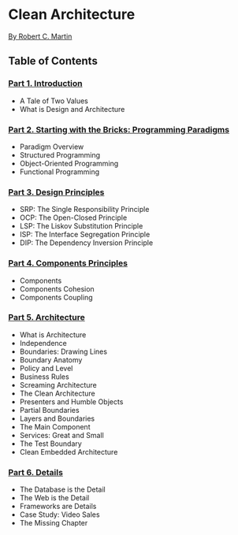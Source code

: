 # Clean Architecture 
[By Robert C. Martin](https://www.amazon.com/Clean-Architecture-Craftsmans-Software-Structure/dp/B08X8H5G2J/ref=sr_1_2?keywords=robert+c+martin&qid=1649330752&s=books&sprefix=Robert+c+ma%2Cstripbooks%2C235&sr=1-2)

## Table of Contents

### [Part 1. Introduction](./p1-introduction.md)
- A Tale of Two Values
- What is Design and Architecture

### [Part 2. Starting with the Bricks: Programming Paradigms](./p2-programming-paradigms.md)
- Paradigm Overview
- Structured Programming
- Object-Oriented Programming
- Functional Programming

### [Part 3. Design Principles](./p3-design-principles.md)
- SRP: The Single Responsibility Principle
- OCP: The Open-Closed Principle
- LSP: The Liskov Substitution Principle
- ISP: The Interface Segregation Principle
- DIP: The Dependency Inversion Principle

### [Part 4. Components Principles](./p4-components-principles.md)
- Components
- Components Cohesion
- Components Coupling

### [Part 5. Architecture]()
- What is Architecture
- Independence
- Boundaries: Drawing Lines
- Boundary Anatomy
- Policy and Level
- Business Rules
- Screaming Architecture
- The Clean Architecture
- Presenters and Humble Objects
- Partial Boundaries
- Layers and Boundaries
- The Main Component
- Services: Great and Small
- The Test Boundary
- Clean Embedded Architecture

### [Part 6. Details]()
- The Database is the Detail
- The Web is the Detail
- Frameworks are Details
- Case Study: Video Sales
- The Missing Chapter

